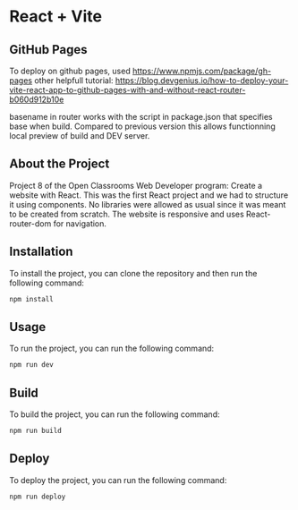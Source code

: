 # React + Vite


## GitHub Pages

To deploy on github pages, used https://www.npmjs.com/package/gh-pages
other helpfull tutorial:
 https://blog.devgenius.io/how-to-deploy-your-vite-react-app-to-github-pages-with-and-without-react-router-b060d912b10e

basename in router works with the script in package.json that specifies base when build. Compared to previous version this allows functionning local preview of build and DEV server.

## About the Project

Project 8 of the Open Classrooms Web Developer program: Create a website with React. This was the first React project and we had to structure it using components. No libraries were allowed as usual since it was meant to be created from scratch. The website is responsive and uses React-router-dom for navigation.

## Installation

To install the project, you can clone the repository and then run the following command:

```bash
npm install
```

## Usage

To run the project, you can run the following command:

```bash
npm run dev
```

## Build

To build the project, you can run the following command:

```bash
npm run build
```

## Deploy

To deploy the project, you can run the following command:

```bash
npm run deploy
```


